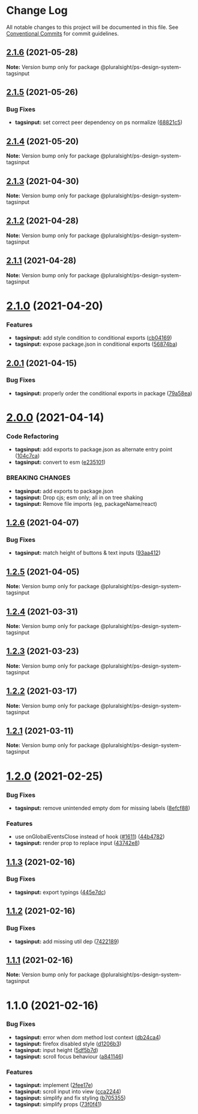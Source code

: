 # Change Log

All notable changes to this project will be documented in this file.
See [Conventional Commits](https://conventionalcommits.org) for commit guidelines.

## [2.1.6](https://github.com/pluralsight/design-system/compare/@pluralsight/ps-design-system-tagsinput@2.1.5...@pluralsight/ps-design-system-tagsinput@2.1.6) (2021-05-28)

**Note:** Version bump only for package @pluralsight/ps-design-system-tagsinput





## [2.1.5](https://github.com/pluralsight/design-system/compare/@pluralsight/ps-design-system-tagsinput@2.1.4...@pluralsight/ps-design-system-tagsinput@2.1.5) (2021-05-26)


### Bug Fixes

* **tagsinput:** set correct peer dependency on ps normalize ([68821c5](https://github.com/pluralsight/design-system/commit/68821c58c519fdf5226f5be3ad625e6f935f46dd))





## [2.1.4](https://github.com/pluralsight/design-system/compare/@pluralsight/ps-design-system-tagsinput@2.1.3...@pluralsight/ps-design-system-tagsinput@2.1.4) (2021-05-20)

**Note:** Version bump only for package @pluralsight/ps-design-system-tagsinput





## [2.1.3](https://github.com/pluralsight/design-system/compare/@pluralsight/ps-design-system-tagsinput@2.1.2...@pluralsight/ps-design-system-tagsinput@2.1.3) (2021-04-30)

**Note:** Version bump only for package @pluralsight/ps-design-system-tagsinput





## [2.1.2](https://github.com/pluralsight/design-system/compare/@pluralsight/ps-design-system-tagsinput@2.1.1...@pluralsight/ps-design-system-tagsinput@2.1.2) (2021-04-28)

**Note:** Version bump only for package @pluralsight/ps-design-system-tagsinput





## [2.1.1](https://github.com/pluralsight/design-system/compare/@pluralsight/ps-design-system-tagsinput@2.1.0...@pluralsight/ps-design-system-tagsinput@2.1.1) (2021-04-28)

**Note:** Version bump only for package @pluralsight/ps-design-system-tagsinput





# [2.1.0](https://github.com/pluralsight/design-system/compare/@pluralsight/ps-design-system-tagsinput@2.0.1...@pluralsight/ps-design-system-tagsinput@2.1.0) (2021-04-20)


### Features

* **tagsinput:** add style condition to conditional exports ([cb04169](https://github.com/pluralsight/design-system/commit/cb041693b3ea4511b1f56cb76304a127d3d2c94d))
* **tagsinput:** expose package.json in conditional exports ([56874ba](https://github.com/pluralsight/design-system/commit/56874ba3e87b5ef64b5ec5b2fe9c722f0a3aea41))





## [2.0.1](https://github.com/pluralsight/design-system/compare/@pluralsight/ps-design-system-tagsinput@2.0.0...@pluralsight/ps-design-system-tagsinput@2.0.1) (2021-04-15)


### Bug Fixes

* **tagsinput:** properly order the conditional exports in package ([79a58ea](https://github.com/pluralsight/design-system/commit/79a58eaf8fd0a599f4bc889a2c7941cb43203350))





# [2.0.0](https://github.com/pluralsight/design-system/compare/@pluralsight/ps-design-system-tagsinput@1.2.6...@pluralsight/ps-design-system-tagsinput@2.0.0) (2021-04-14)


### Code Refactoring

* **tagsinput:** add exports to package.json as alternate entry point ([104c7ca](https://github.com/pluralsight/design-system/commit/104c7ca3edb537cab3a9df36cd571bc142e034ec))
* **tagsinput:** convert to esm ([e235101](https://github.com/pluralsight/design-system/commit/e23510118cd38ba4d3d34db65722a8d23f8652ee))


### BREAKING CHANGES

* **tagsinput:** add exports to package.json
* **tagsinput:** Drop cjs; esm only; all in on tree shaking
* **tagsinput:** Remove file imports (eg, packageName/react)





## [1.2.6](https://github.com/pluralsight/design-system/compare/@pluralsight/ps-design-system-tagsinput@1.2.5...@pluralsight/ps-design-system-tagsinput@1.2.6) (2021-04-07)


### Bug Fixes

* **tagsinput:** match height of buttons & text inputs ([93aa412](https://github.com/pluralsight/design-system/commit/93aa41259af49c8617becd8847acf7c1ec510519))





## [1.2.5](https://github.com/pluralsight/design-system/compare/@pluralsight/ps-design-system-tagsinput@1.2.4...@pluralsight/ps-design-system-tagsinput@1.2.5) (2021-04-05)

**Note:** Version bump only for package @pluralsight/ps-design-system-tagsinput





## [1.2.4](https://github.com/pluralsight/design-system/compare/@pluralsight/ps-design-system-tagsinput@1.2.3...@pluralsight/ps-design-system-tagsinput@1.2.4) (2021-03-31)

**Note:** Version bump only for package @pluralsight/ps-design-system-tagsinput





## [1.2.3](https://github.com/pluralsight/design-system/compare/@pluralsight/ps-design-system-tagsinput@1.2.2...@pluralsight/ps-design-system-tagsinput@1.2.3) (2021-03-23)

**Note:** Version bump only for package @pluralsight/ps-design-system-tagsinput





## [1.2.2](https://github.com/pluralsight/design-system/compare/@pluralsight/ps-design-system-tagsinput@1.2.1...@pluralsight/ps-design-system-tagsinput@1.2.2) (2021-03-17)

**Note:** Version bump only for package @pluralsight/ps-design-system-tagsinput





## [1.2.1](https://github.com/pluralsight/design-system/compare/@pluralsight/ps-design-system-tagsinput@1.2.0...@pluralsight/ps-design-system-tagsinput@1.2.1) (2021-03-11)

**Note:** Version bump only for package @pluralsight/ps-design-system-tagsinput





# [1.2.0](https://github.com/pluralsight/design-system/compare/@pluralsight/ps-design-system-tagsinput@1.1.3...@pluralsight/ps-design-system-tagsinput@1.2.0) (2021-02-25)


### Bug Fixes

* **tagsinput:** remove unintended empty dom for missing labels ([8efcf88](https://github.com/pluralsight/design-system/commit/8efcf88273cfed9714a3baac683acf260bd9feb3))


### Features

* use onGlobalEventsClose instead of hook ([#1611](https://github.com/pluralsight/design-system/issues/1611)) ([44b4782](https://github.com/pluralsight/design-system/commit/44b4782947544eedf1a47e3615b01eed2a712393))
* **tagsinput:** render prop to replace input ([43742e8](https://github.com/pluralsight/design-system/commit/43742e8665afe77aeefc050eb922fcda592855fc))





## [1.1.3](https://github.com/pluralsight/design-system/compare/@pluralsight/ps-design-system-tagsinput@1.1.2...@pluralsight/ps-design-system-tagsinput@1.1.3) (2021-02-16)


### Bug Fixes

* **tagsinput:** export typings ([445e7dc](https://github.com/pluralsight/design-system/commit/445e7dc4fc3e8af67c8a77679411fef4d215ea99))





## [1.1.2](https://github.com/pluralsight/design-system/compare/@pluralsight/ps-design-system-tagsinput@1.1.1...@pluralsight/ps-design-system-tagsinput@1.1.2) (2021-02-16)


### Bug Fixes

* **tagsinput:** add missing util dep ([7422189](https://github.com/pluralsight/design-system/commit/74221898e2295152d9e62e153f8e4b90f1b8ec10))





## [1.1.1](https://github.com/pluralsight/design-system/compare/@pluralsight/ps-design-system-tagsinput@1.1.0...@pluralsight/ps-design-system-tagsinput@1.1.1) (2021-02-16)

**Note:** Version bump only for package @pluralsight/ps-design-system-tagsinput





# 1.1.0 (2021-02-16)


### Bug Fixes

* **tagsinput:** error when dom method lost context ([db24ca4](https://github.com/pluralsight/design-system/commit/db24ca4ee71e3c789bb4fc2ef75c190d802cbab1))
* **tagsinput:** firefox disabled style ([d1206b3](https://github.com/pluralsight/design-system/commit/d1206b3ab5a59cc1a636d083b6fc8ba8478db416))
* **tagsinput:** input height ([5df5b7d](https://github.com/pluralsight/design-system/commit/5df5b7d8015d9f67df4d3f24deeeac22f25833f9))
* **tagsinput:** scroll focus behaviour ([a841146](https://github.com/pluralsight/design-system/commit/a841146e1434553ae5ddaec074b99de0794ba6a5))


### Features

* **tagsinput:** implement ([2fee17e](https://github.com/pluralsight/design-system/commit/2fee17e715c1f9d61e3a6770937babe4eace951f))
* **tagsinput:** scroll input into view ([cca2244](https://github.com/pluralsight/design-system/commit/cca2244bd49ea2d62ae44bb4ec5d81b8d376cdb9))
* **tagsinput:** simplify and fix styling ([b705355](https://github.com/pluralsight/design-system/commit/b705355e03ee60229cf0796c4abec7dffd321a94))
* **tagsinput:** simplify props ([73f0f41](https://github.com/pluralsight/design-system/commit/73f0f41c1a009d5d7d1905605bf48ae75b5b146f))
